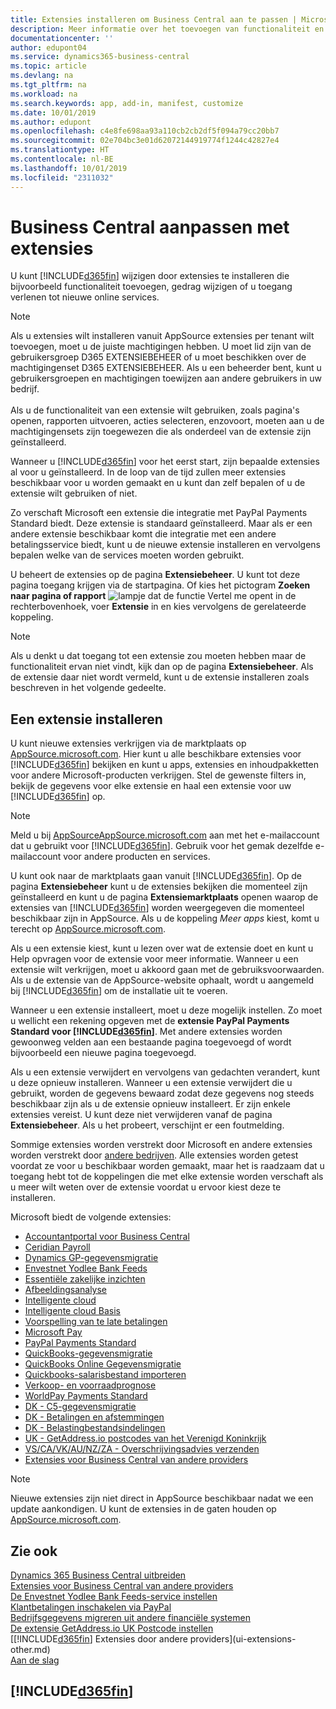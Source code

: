 ```yaml
---
title: Extensies installeren om Business Central aan te passen | Microsoft Docs
description: Meer informatie over het toevoegen van functionaliteit en het aanpassen van Business Central door extensies te installeren.
documentationcenter: ''
author: edupont04
ms.service: dynamics365-business-central
ms.topic: article
ms.devlang: na
ms.tgt_pltfrm: na
ms.workload: na
ms.search.keywords: app, add-in, manifest, customize
ms.date: 10/01/2019
ms.author: edupont
ms.openlocfilehash: c4e8fe698aa93a110cb2cb2df5f094a79cc20bb7
ms.sourcegitcommit: 02e704bc3e01d62072144919774f1244c42827e4
ms.translationtype: HT
ms.contentlocale: nl-BE
ms.lasthandoff: 10/01/2019
ms.locfileid: "2311032"
---
```

# <a name="customizing-business-central-using-extensions"></a>Business Central aanpassen met extensies
U kunt [!INCLUDE[d365fin](includes/d365fin_md.md)] wijzigen door extensies te installeren die bijvoorbeeld functionaliteit toevoegen, gedrag wijzigen of u toegang verlenen tot nieuwe online services.

> [!NOTE]
> Als u extensies wilt installeren vanuit AppSource extensies per tenant wilt toevoegen, moet u de juiste machtigingen hebben. U moet lid zijn van de gebruikersgroep D365 EXTENSIEBEHEER of u moet beschikken over de machtigingenset D365 EXTENSIEBEHEER. Als u een beheerder bent, kunt u gebruikersgroepen en machtigingen toewijzen aan andere gebruikers in uw bedrijf.<br /><br />
Als u de functionaliteit van een extensie wilt gebruiken, zoals pagina's openen, rapporten uitvoeren, acties selecteren, enzovoort, moeten aan u de machtigingensets zijn toegewezen die als onderdeel van de extensie zijn geïnstalleerd.

Wanneer u [!INCLUDE[d365fin](includes/d365fin_md.md)] voor het eerst start, zijn bepaalde extensies al voor u geïnstalleerd. In de loop van de tijd zullen meer extensies beschikbaar voor u worden gemaakt en u kunt dan zelf bepalen of u de extensie wilt gebruiken of niet.

Zo verschaft Microsoft een extensie die integratie met PayPal Payments Standard biedt. Deze extensie is standaard geïnstalleerd.
Maar als er een andere extensie beschikbaar komt die integratie met een andere betalingsservice biedt, kunt u de nieuwe extensie installeren en vervolgens bepalen welke van de services moeten worden gebruikt.  

U beheert de extensies op de pagina **Extensiebeheer**. U kunt tot deze pagina toegang krijgen via de startpagina. Of kies het pictogram **Zoeken naar pagina of rapport** ![lampje dat de functie Vertel me opent](media/ui-search/search_small.png "Vertel me wat u wilt doen") in de rechterbovenhoek, voer **Extensie** in en kies vervolgens de gerelateerde koppeling.  

> [!NOTE]  
>   Als u denkt u dat toegang tot een extensie zou moeten hebben maar de functionaliteit ervan niet vindt, kijk dan op de pagina **Extensiebeheer**. Als de extensie daar niet wordt vermeld, kunt u de extensie installeren zoals beschreven in het volgende gedeelte.  

## <a name="installing-an-extension"></a>Een extensie installeren
U kunt nieuwe extensies verkrijgen via de marktplaats op [AppSource.microsoft.com](https://appsource.microsoft.com/en-us/marketplace/apps?src=dynamics365website&product=dynamics-365-business-central). Hier kunt u alle beschikbare extensies voor [!INCLUDE[d365fin](includes/d365fin_md.md)] bekijken en kunt u apps, extensies en inhoudpakketten voor andere Microsoft-producten verkrijgen. Stel de gewenste filters in, bekijk de gegevens voor elke extensie en haal een extensie voor uw [!INCLUDE[d365fin](includes/d365fin_md.md)] op.  
> [!NOTE]  
>   Meld u bij [AppSourceAppSource.microsoft.com](https://appsource.microsoft.com/) aan met het e-mailaccount dat u gebruikt voor [!INCLUDE[d365fin](includes/d365fin_md.md)]. Gebruik voor het gemak dezelfde e-mailaccount voor andere producten en services.  

U kunt ook naar de marktplaats gaan vanuit [!INCLUDE[d365fin](includes/d365fin_md.md)]. Op de pagina **Extensiebeheer** kunt u de extensies bekijken die momenteel zijn geïnstalleerd en kunt u de pagina **Extensiemarktplaats** openen waarop de extensies van [!INCLUDE[d365fin](includes/d365fin_md.md)] worden weergegeven die momenteel beschikbaar zijn in AppSource. Als u de koppeling *Meer apps* kiest, komt u terecht op [AppSource.microsoft.com](https://appsource.microsoft.com/en-us/marketplace/apps?product=dynamics-365%3Bdynamics-365-for-financials&page=1).  

Als u een extensie kiest, kunt u lezen over wat de extensie doet en kunt u Help opvragen voor de extensie voor meer informatie. Wanneer u een extensie wilt verkrijgen, moet u akkoord gaan met de gebruiksvoorwaarden. Als u de extensie van de AppSource-website ophaalt, wordt u aangemeld bij [!INCLUDE[d365fin](includes/d365fin_md.md)] om de installatie uit te voeren.  

Wanneer u een extensie installeert, moet u deze mogelijk instellen. Zo moet u wellicht een rekening opgeven met de **extensie PayPal Payments Standard voor [!INCLUDE[d365fin](includes/d365fin_md.md)]**.
Met andere extensies worden gewoonweg velden aan een bestaande pagina toegevoegd of wordt bijvoorbeeld een nieuwe pagina toegevoegd.   

Als u een extensie verwijdert en vervolgens van gedachten verandert, kunt u deze opnieuw installeren. Wanneer u een extensie verwijdert die u gebruikt, worden de gegevens bewaard zodat deze gegevens nog steeds beschikbaar zijn als u de extensie opnieuw installeert. Er zijn enkele extensies vereist. U kunt deze niet verwijderen vanaf de pagina **Extensiebeheer**. Als u het probeert, verschijnt er een foutmelding.  

Sommige extensies worden verstrekt door Microsoft en andere extensies worden verstrekt door [andere bedrijven](ui-extensions-other.md). Alle extensies worden getest voordat ze voor u beschikbaar worden gemaakt, maar het is raadzaam dat u toegang hebt tot de koppelingen die met elke extensie worden verschaft als u meer wilt weten over de extensie voordat u ervoor kiest deze te installeren.  

Microsoft biedt de volgende extensies:  

* [Accountantportal voor Business Central](ui-extensions-accountant-portal.md)
* [Ceridian Payroll](ui-extensions-ceridian-payroll.md)
* [Dynamics GP-gegevensmigratie](ui-extensions-dynamicsgp-data-migration.md)
* [Envestnet Yodlee Bank Feeds](ui-extensions-yodlee-bank-feeds.md)
* [Essentiële zakelijke inzichten](ui-extensions-essential-business-insights.md)
* [Afbeeldingsanalyse](ui-extensions-image-analyzer.md)
* [Intelligente cloud](ui-extensions-data-replication.md)
* [Intelligente cloud Basis](ui-extensions-intelligent-cloud.md)
* [Voorspelling van te late betalingen](ui-extensions-late-payment-prediction.md)
* [Microsoft Pay](ui-extensions-microsoft-pay-payments.md)
* [PayPal Payments Standard](ui-extensions-paypal-payments-standard.md)
* [QuickBooks-gegevensmigratie](ui-extensions-quickbooks-data-migration.md)
* [QuickBooks Online Gegevensmigratie](ui-extensions-quickbooks-online-data-migration.md)
* [Quickbooks-salarisbestand importeren](ui-extensions-quickbooks-payroll.md)
* [Verkoop- en voorraadprognose](ui-extensions-sales-forecast.md)
* [WorldPay Payments Standard](ui-extensions-worldpay-payments-standard.md)
* [DK - C5-gegevensmigratie](ui-extensions-c5-data-migration.md)
* [DK - Betalingen en afstemmingen](ui-extensions-payments-reconciliation-formats-dk.md)
* [DK - Belastingbestandsindelingen](ui-extensions-tax-file-formats-dk.md)
* [UK - GetAddress.io postcodes van het Verenigd Koninkrijk](ui-extensions-getaddressio.md)
* [VS/CA/VK/AU/NZ/ZA - Overschrijvingsadvies verzenden](ui-extensions-send-remittance-advice.md)
* [Extensies voor Business Central van andere providers](ui-extensions-other.md)

> [!NOTE]  
>  Nieuwe extensies zijn niet direct in AppSource beschikbaar nadat we een update aankondigen. U kunt de extensies in de gaten houden op [AppSource.microsoft.com](https://appsource.microsoft.com/en-us/marketplace/apps?product=dynamics-365%3Bdynamics-365-for-financials&page=1).

## <a name="see-also"></a>Zie ook
[Dynamics 365 Business Central uitbreiden](about-develop-extensions.md)  
[Extensies voor Business Central van andere providers](ui-extensions-other.md)  
[De Envestnet Yodlee Bank Feeds-service instellen](bank-how-setup-bank-statement-service.md)  
[Klantbetalingen inschakelen via PayPal](sales-how-enable-payment-service-extensions.md)  
[Bedrijfsgegevens migreren uit andere financiële systemen](across-import-data-configuration-packages.md)  
[De extensie GetAddress.io UK Postcode instellen](LocalFunctionality/UnitedKingdom/uk-setup-postal-code-service.md)  
[[!INCLUDE[d365fin](includes/d365fin_md.md)] Extensies door andere providers](ui-extensions-other.md)  
[Aan de slag](product-get-started.md)  

## [!INCLUDE[d365fin](includes/free_trial_md.md)]  
